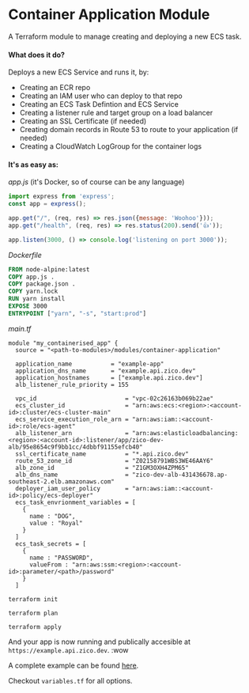 # Container Application Module

A Terraform module to manage creating and deploying a new ECS task.

#### What does it do?

Deploys a new ECS Service and runs it, by:
- Creating an ECR repo
- Creating an IAM user who can deploy to that repo
- Creating an ECS Task Defintion and ECS Service
- Creating a listener rule and target group on a load balancer
- Creating an SSL Certificate (if needed)
- Creating domain records in Route 53 to route to your application (if needed)
- Creating a CloudWatch LogGroup for the container logs

#### It's as easy as:
_app.js_ (it's Docker, so of course can be any language)
```js
import express from 'express';
const app = express();

app.get("/", (req, res) => res.json({message: 'Woohoo'}));
app.get("/health", (req, res) => res.status(200).send('👍'));

app.listen(3000, () => console.log('listening on port 3000'));
```

_Dockerfile_
```Dockerfile
FROM node-alpine:latest
COPY app.js .
COPY package.json .
COPY yarn.lock
RUN yarn install
EXPOSE 3000
ENTRYPOINT ["yarn", "-s", "start:prod"]
```

_main.tf_
```HCL
module "my_containerised_app" {
  source = "<path-to-modules>/modules/container-application"

  application_name           = "example-app"
  application_dns_name       = "example.api.zico.dev"
  application_hostnames      = ["example.api.zico.dev"]
  alb_listener_rule_priority = 155

  vpc_id                         = "vpc-02c26163b069b22ae"
  ecs_cluster_id                 = "arn:aws:ecs:<region>:<account-id>:cluster/ecs-cluster-main"
  ecs_service_execution_role_arn = "arn:aws:iam::<account-id>:role/ecs-agent"
  alb_listener_arn               = "arn:aws:elasticloadbalancing:<region>:<account-id>:listener/app/zico-dev-alb/95e8654c9f9bb1cc/4dbbf91155efcb40"
  ssl_certificate_name           = "*.api.zico.dev"
  route_53_zone_id               = "Z02158791WBS3WE46AAY6"
  alb_zone_id                    = "Z1GM3OXH4ZPM65"
  alb_dns_name                   = "zico-dev-alb-431436678.ap-southeast-2.elb.amazonaws.com"
  deployer_iam_user_policy       = "arn:aws:iam::<account-id>:policy/ecs-deployer"
  ecs_task_envrionment_variables = [
    {
      name : "DOG",
      value : "Royal"
    }
  ]
  ecs_task_secrets = [
    {
      name : "PASSWORD",
      valueFrom : "arn:aws:ssm:<region>:<account-id>:parameter/<path>/password"
    }
  ]
```

`terraform init`

`terraform plan`

`terraform apply`

And your app is now running and publically accesible at `https://example.api.zico.dev`. :wow

A complete example can be found [here](../../examples/express-app).

Checkout `variables.tf` for all options.

